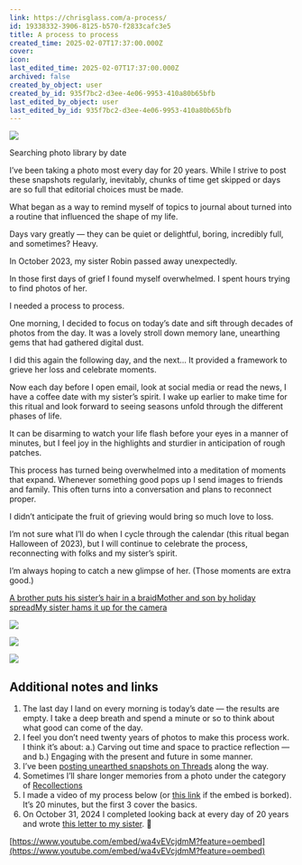 ```yaml
---
link: https://chrisglass.com/a-process/
id: 19338332-3906-8125-b570-f2833cafc3e5
title: A process to process
created_time: 2025-02-07T17:37:00.000Z
cover: 
icon: 
last_edited_time: 2025-02-07T17:37:00.000Z
archived: false
created_by_object: user
created_by_id: 935f7bc2-d3ee-4e06-9953-410a80b65bfb
last_edited_by_object: user
last_edited_by_id: 935f7bc2-d3ee-4e06-9953-410a80b65bfb
---
```


![](https://chrisglass.com/wp-content/uploads/2024/06/on-this-day-searching.jpg)



Searching photo library by date

I’ve been taking a photo most every day for 20 years. While I strive to post these snapshots regularly, inevitably, chunks of time get skipped or days are so full that editorial choices must be made.

What began as a way to remind myself of topics to journal about turned into a routine that influenced the shape of my life.

Days vary greatly — they can be quiet or delightful, boring, incredibly full, and sometimes? Heavy.

In October 2023, my sister Robin passed away unexpectedly.

In those first days of grief I found myself overwhelmed. I spent hours trying to find photos of her.

I needed a process to process.

One morning, I decided to focus on today’s date and sift through decades of photos from the day. It was a lovely stroll down memory lane, unearthing gems that had gathered digital dust.

I did this again the following day, and the next… It provided a framework to grieve her loss and celebrate moments.

Now each day before I open email, look at social media or read the news, I have a coffee date with my sister’s spirit. I wake up earlier to make time for this ritual and look forward to seeing seasons unfold through the different phases of life.

It can be disarming to watch your life flash before your eyes in a manner of minutes, but I feel joy in the highlights and sturdier in anticipation of rough patches.

This process has turned being overwhelmed into a meditation of moments that expand. Whenever something good pops up I send images to friends and family. This often turns into a conversation and plans to reconnect proper.

I didn’t anticipate the fruit of grieving would bring so much love to loss.

I’m not sure what I’ll do when I cycle through the calendar (this ritual began Halloween of 2023), but I will continue to celebrate the process, reconnecting with folks and my sister’s spirit.

I’m always hoping to catch a new glimpse of her. (Those moments are extra good.)

[A brother puts his sister’s hair in a braid](https://chrisglass.com/2018/12/08/a-quiet-moment/)[Mother and son by holiday spread](https://chrisglass.com/2004/12/26/the_holiday_bul/)[My sister hams it up for the camera](https://chrisglass.com/2013/05/25/robin-got-her-hair-did/)

![](https://chrisglass.com/wp-content/uploads/2018/12/120818-robert-robin-IMG_9947-3000x2000.jpg)



![](https://chrisglass.com/wp-content/uploads/2004/12/DSC03048.jpg)



![](https://chrisglass.com/wp-content/uploads/2013/05/052513-IMG_9088.jpg)



## Additional notes and links

1. The last day I land on every morning is today’s date — the results are empty. I take a deep breath and spend a minute or so to think about what good can come of the day.
2. I feel you don’t need twenty years of photos to make this process work. I think it’s about: a.) Carving out time and space to practice reflection — and b.) Engaging with the present and future in some manner.
3. I’ve been [posting unearthed snapshots on Threads](https://www.threads.net/@csglass) along the way.
4. Sometimes I’ll share longer memories from a photo under the category of [Recollections](https://chrisglass.com/category/recollections/)
5. I made a video of my process below (or [this link](https://www.youtube.com/watch?v=wa4vEVcjdmM) if the embed is borked). It’s 20 minutes, but the first 3 cover the basics.
6. On October 31, 2024 I completed looking back at every day of 20 years and wrote [this letter to my sister](https://chrisglass.com/dear-robin/). 🩵

[https://www.youtube.com/embed/wa4vEVcjdmM?feature=oembed](https://www.youtube.com/embed/wa4vEVcjdmM?feature=oembed)




